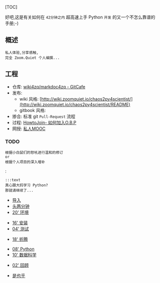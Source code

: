 <!-- title: chaos2py4scientist -->

[TOC]

好吧,这是有关如何在 
`42分钟之内` 
超高速上手 Python `开发` 的又一个不怎么靠谱的手册;-)

## 概述

    私人体验,分享感触, 
    完全 Zoom.Quiet 个人编撰...

## 工程

- 仓库: [wiki4zq/markdoc4zq - GitCafe](https://gitcafe.com/wiki4zq/markdoc4zq)
- 发布: 
    - wiki 风格: [http://wiki.zoomquiet.io/chaos2py4scientist/](http://wiki.zoomquiet.io/chaos2py4scientist/README)
    - gitbook 风格: 
- 掺合: 标准 git `Pull-Request` 流程
- 过程: [HowtoJoin- 如何加入O.B.P](https://code.google.com/p/openbookproject/wiki/HowtoJoin)
- 网授: [私人MOOC](/DamaMooc)

### TODO

    根据小白鼠们的怒吼进行温和的修订
    or
    根据个人项目的深入增补


:

    :::text
    真心跟大妈学习 Python?
    那就请继续了...


* [导入](min-loading)
* [头两分钟](min-0-2)
* [20' 环境](min-2-22)
 - [16' 安装](min-2-18)
 - [04' 测试](min-18-22)
* [18' 折腾](min-22-40)
 - [08' Python](min-22-30)
 - [10' 数据科学](min-30-40)
* [02' 回顾](min-40-42)
 - [是也乎](min-plus)

